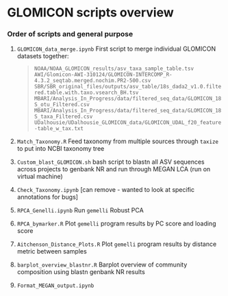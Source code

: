 # GLOMICON scripts overview

### Order of scripts and general purpose

1. `GLOMICON_data_merge.ipynb` First script to merge individual GLOMICON datasets together:

	> `NOAA/NOAA_GLOMICON_results/asv_taxa_sample_table.tsv`
	> `AWI/Glomicon-AWI-310124/GLOMICON-INTERCOMP_R-4.3.2_seqtab.merged.nochim.PR2-500.csv`
	> `SBR/SBR_original_files/outputs/asv_table/18s_dada2_v1.0.filtered.table.with.taxo.vsearch_BH.tsv`
	> `MBARI/Analysis_In_Progress/data/filtered_seq_data/GLOMICON_18S_otu_Filtered.csv`
	> `MBARI/Analysis_In_Progress/data/filtered_seq_data/GLOMICON_18S_taxa_Filtered.csv`
	> `UDalhousie/UDalhousie_GLOMICON_data/GLOMICON_UDAL_f20_feature-table_w_tax.txt`

2. `Match_Taxonomy.R` Feed taxonomy from multiple sources through `taxize` to put into NCBI taxonomy tree
3. `Custom_blast_GLOMICON.sh` bash script to blastn all ASV sequences across projects to genbank NR and run through MEGAN LCA (run on virtual machine)
4. `Check_Taxonomy.ipynb` [can remove - wanted to look at specific annotations for bugs]
5. `RPCA_Genelli.ipynb` Run `gemelli` Robust PCA
5.  `RPCA_bymarker.R` Plot `gemelli` program results by PC score and loading score
6. `Aitchenson_Distance_Plots.R` Plot `gemelli` program results by distance metric between samples
7. `barplot_overview_blastnr.R` Barplot overview of community composition using blastn genbank NR results
8. `Format_MEGAN_output.ipynb`